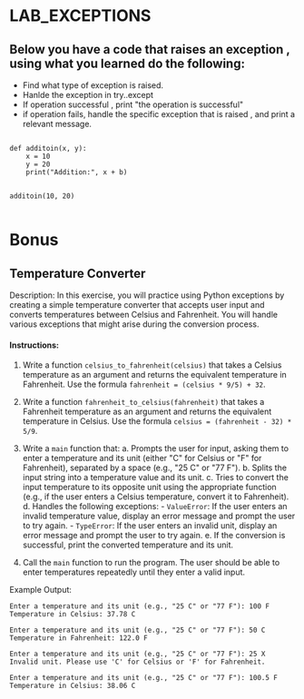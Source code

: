 # LAB_EXCEPTIONS


## Below you have a code that raises an exception , using what you learned do the following:
- Find what type of exception is raised.
- Hanlde the exception in try..except 
- If operation successful , print "the operation is successful"
- if operation fails, handle the specific exception that is raised , and print a relevant message.
```

def additoin(x, y):
    x = 10
    y = 20
    print("Addition:", x + b)


additoin(10, 20)


```



# Bonus
##  Temperature Converter

Description: In this exercise, you will practice using Python exceptions by creating a simple temperature converter that accepts user input and converts temperatures between Celsius and Fahrenheit. You will handle various exceptions that might arise during the conversion process.

#### Instructions:

1. Write a function `celsius_to_fahrenheit(celsius)` that takes a Celsius temperature as an argument and returns the equivalent temperature in Fahrenheit. Use the formula `fahrenheit = (celsius * 9/5) + 32`.

2. Write a function `fahrenheit_to_celsius(fahrenheit)` that takes a Fahrenheit temperature as an argument and returns the equivalent temperature in Celsius. Use the formula `celsius = (fahrenheit - 32) * 5/9`.

3. Write a `main` function that:
    a. Prompts the user for input, asking them to enter a temperature and its unit (either "C" for Celsius or "F" for Fahrenheit), separated by a space (e.g., "25 C" or "77 F").
    b. Splits the input string into a temperature value and its unit.
    c. Tries to convert the input temperature to its opposite unit using the appropriate function (e.g., if the user enters a Celsius temperature, convert it to Fahrenheit).
    d. Handles the following exceptions:
        - `ValueError`: If the user enters an invalid temperature value, display an error message and prompt the user to try again.
        - `TypeError`: If the user enters an invalid unit, display an error message and prompt the user to try again.
    e. If the conversion is successful, print the converted temperature and its unit.

4. Call the `main` function to run the program. The user should be able to enter temperatures repeatedly until they enter a valid input.

Example Output:

```
Enter a temperature and its unit (e.g., "25 C" or "77 F"): 100 F
Temperature in Celsius: 37.78 C

Enter a temperature and its unit (e.g., "25 C" or "77 F"): 50 C
Temperature in Fahrenheit: 122.0 F

Enter a temperature and its unit (e.g., "25 C" or "77 F"): 25 X
Invalid unit. Please use 'C' for Celsius or 'F' for Fahrenheit.

Enter a temperature and its unit (e.g., "25 C" or "77 F"): 100.5 F
Temperature in Celsius: 38.06 C
```

